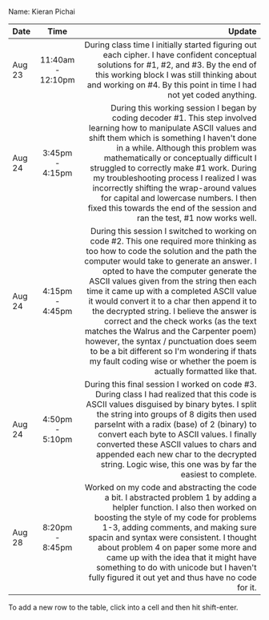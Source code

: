 Name: Kieran Pichai

| Date   |       Time        |                                                                                                                                                                                                                                                                                                                                                                                                                                                                                                                                                                                                                                                                        Update |
|:-------|:-----------------:|------------------------------------------------------------------------------------------------------------------------------------------------------------------------------------------------------------------------------------------------------------------------------------------------------------------------------------------------------------------------------------------------------------------------------------------------------------------------------------------------------------------------------------------------------------------------------------------------------------------------------------------------------------------------------:|
| Aug 23 | 11:40am - 12:10pm |                                                                                                                                                                                                                                                                                                                                                                                                                  During class time I initially started figuring out each cipher. I have confident conceptual solutions for #1, #2, and #3. By the end of this working block I was still thinking about and working on #4. By this point in time I had not yet coded anything. |
| Aug 24 |  3:45pm - 4:15pm  |                                                                                                                                                           During this working session I began by coding decoder #1. This step involved learning how to manipulate ASCII values and shift them which is something I haven't done in a while. Although this problem was mathematically or conceptually difficult I struggled to correctly make #1 work. During my troubleshooting process I realized I was incorrectly shifting the wrap-around values for capital and lowercase numbers. I then fixed this towards the end of the session and ran the test, #1 now works well. |
| Aug 24 |  4:15pm - 4:45pm  | During this session I switched to working on code #2. This one required more thinking as too how to code the solution and the path the computer would take to generate an answer. I opted to have the computer generate the ASCII values given from the string then each time it came up with a completed ASCII value it would convert it to a char then append it to the decrypted string. I believe the answer is correct and the check works (as the text matches the Walrus and the Carpenter poem) however, the syntax / punctuation does seem to be a bit different so I'm wondering if thats my fault coding wise or whether the poem is actually formatted like that. |
| Aug 24 |  4:50pm - 5:10pm  |                                                                                                                                                                                                                                       During this final session I worked on code #3. During class I had realized that this code is ASCII values disguised by binary bytes. I split the string into groups of 8 digits then used parseInt with a radix (base) of 2 (binary) to convert each byte to ASCII values. I finally converted these ASCII values to chars and appended each new char to the decrypted string. Logic wise, this one was by far the easiest to complete. |
| Aug 28 |  8:20pm - 8:45pm  |                                                                                                                                                                                                                                  Worked on my code and abstracting the code a bit. I abstracted problem 1 by adding a helpler function. I also then worked on boosting the style of my code for problems 1-3, adding comments, and making sure spacin and syntax were consistent. I thought about problem 4 on paper some more and came up with the idea that it might have something to do with unicode but I haven't fully figured it out yet and thus have no code for it. |


To add a new row to the table, click into a cell and then hit shift-enter.
